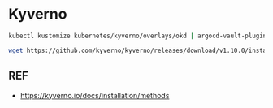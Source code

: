 # Kyverno

```bash
kubectl kustomize kubernetes/kyverno/overlays/okd | argocd-vault-plugin generate - | kubectl apply -f -

wget https://github.com/kyverno/kyverno/releases/download/v1.10.0/install.yaml
```

## REF

- <https://kyverno.io/docs/installation/methods>
